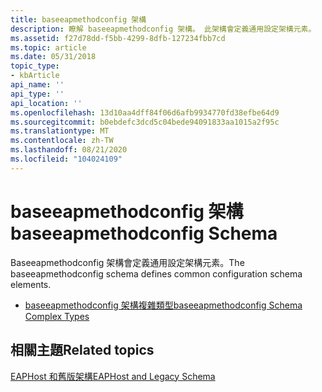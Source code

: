 ```yaml
---
title: baseeapmethodconfig 架構
description: 瞭解 baseeapmethodconfig 架構。 此架構會定義通用設定架構元素。
ms.assetid: f27d78dd-f5bb-4299-8dfb-127234fbb7cd
ms.topic: article
ms.date: 05/31/2018
topic_type:
- kbArticle
api_name: ''
api_type: ''
api_location: ''
ms.openlocfilehash: 13d10aa4dff84f06d6afb9934770fd38efbe64d9
ms.sourcegitcommit: b0ebdefc3dcd5c04bede94091833aa1015a2f95c
ms.translationtype: MT
ms.contentlocale: zh-TW
ms.lasthandoff: 08/21/2020
ms.locfileid: "104024109"
---
```

# <a name="baseeapmethodconfig-schema"></a><span data-ttu-id="0c8c4-104">baseeapmethodconfig 架構</span><span class="sxs-lookup"><span data-stu-id="0c8c4-104">baseeapmethodconfig Schema</span></span>

<span data-ttu-id="0c8c4-105">Baseeapmethodconfig 架構會定義通用設定架構元素。</span><span class="sxs-lookup"><span data-stu-id="0c8c4-105">The baseeapmethodconfig schema defines common configuration schema elements.</span></span>

-   [<span data-ttu-id="0c8c4-106">baseeapmethodconfig 架構複雜類型</span><span class="sxs-lookup"><span data-stu-id="0c8c4-106">baseeapmethodconfig Schema Complex Types</span></span>](baseeapmethodconfigschema-complex-types.md)

## <a name="related-topics"></a><span data-ttu-id="0c8c4-107">相關主題</span><span class="sxs-lookup"><span data-stu-id="0c8c4-107">Related topics</span></span>

<dl> <dt>

[<span data-ttu-id="0c8c4-108">EAPHost 和舊版架構</span><span class="sxs-lookup"><span data-stu-id="0c8c4-108">EAPHost and Legacy Schema</span></span>](eaphost-schemas.md)
</dt> </dl>

 

 




